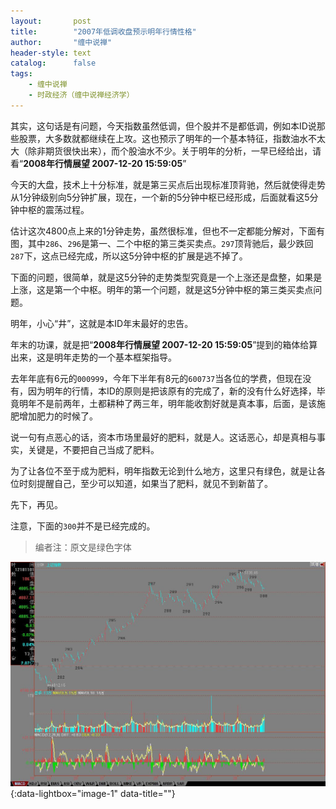 ```yaml
---
layout:       post
title:        "2007年低调收盘预示明年行情性格"
author:       "缠中说禅"
header-style: text
catalog:      false
tags:
    - 缠中说禅
    - 时政经济（缠中说禅经济学）
---
```


其实，这句话是有问题，今天指数虽然低调，但个股并不是都低调，例如本ID说那些股票，大多数就都继续在上攻。这也预示了明年的一个基本特征，指数油水不太大（除非期货很快出来），而个股油水不少。关于明年的分析，一早已经给出，请看“**2008年行情展望 2007-12-20 15:59:05**”



今天的大盘，技术上十分标准，就是第三买点后出现标准顶背驰，然后就使得走势从1分钟级别向5分钟扩展，现在，一个新的5分钟中枢已经形成，后面就看这5分钟中枢的震荡过程。



估计这次4800点上来的1分钟走势，虽然很标准，但也不一定都能分解对，下面有图，其中`286`、`296`是第一、二个中枢的第三类买卖点。`297`顶背驰后，最少跌回`287`下，这点已经完成，所以这5分钟中枢的扩展是逃不掉了。



下面的问题，很简单，就是这5分钟的走势类型究竟是一个上涨还是盘整，如果是上涨，这是第一个中枢。明年的第一个问题，就是这5分钟中枢的第三类买卖点问题。



明年，小心“井”，这就是本ID年末最好的忠告。



年末的功课，就是把“**2008年行情展望 2007-12-20 15:59:05**”提到的箱体给算出来，这是明年走势的一个基本框架指导。



去年年底有6元的`000999`，今年下半年有8元的`600737`当各位的学费，但现在没有，因为明年的行情，本ID的原则是把该原有的完成了，新的没有什么好选择，毕竟明年不是前两年，土都耕种了两三年，明年能收割好就是真本事，后面，是该施肥增加肥力的时候了。



说一句有点恶心的话，资本市场里最好的肥料，就是人。这话恶心，却是真相与事实，关键是，不要把自己当成了肥料。



为了让各位不至于成为肥料，明年指数无论到什么地方，这里只有绿色，就是让各位时刻提醒自己，至少可以知道，如果当了肥料，就见不到新苗了。



先下，再见。



注意，下面的`300`并不是已经完成的。



> 编者注：原文是绿色字体



[![](/img/czsc/20071228-0845.jpg)](/img/czsc/20071228-0845.jpg){:data-lightbox="image-1" data-title=""}
